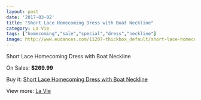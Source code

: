 ```yaml
---
layout: post
date: '2017-03-02'
title: "Short Lace Homecoming Dress with Boat Neckline"
category: La Vie
tags: ["homecoming","sale","special","dress","neckline"]
image: http://www.eudances.com/11207-thickbox_default/short-lace-homecoming-dress-with-boat-neckline.jpg
---
```

Short Lace Homecoming Dress with Boat Neckline

On Sales: **$269.99**
<a href="https://www.eudances.com/en/la-vie/3573-short-lace-homecoming-dress-with-boat-neckline.html"><amp-img layout="responsive" width="600" height="600" src="//www.eudances.com/11207-thickbox_default/short-lace-homecoming-dress-with-boat-neckline.jpg" alt="Short Lace Homecoming Dress with Boat Neckline 0" /></a>
<a href="https://www.eudances.com/en/la-vie/3573-short-lace-homecoming-dress-with-boat-neckline.html"><amp-img layout="responsive" width="600" height="600" src="//www.eudances.com/11208-thickbox_default/short-lace-homecoming-dress-with-boat-neckline.jpg" alt="Short Lace Homecoming Dress with Boat Neckline 1" /></a>
<a href="https://www.eudances.com/en/la-vie/3573-short-lace-homecoming-dress-with-boat-neckline.html"><amp-img layout="responsive" width="600" height="600" src="//www.eudances.com/11209-thickbox_default/short-lace-homecoming-dress-with-boat-neckline.jpg" alt="Short Lace Homecoming Dress with Boat Neckline 2" /></a>
<a href="https://www.eudances.com/en/la-vie/3573-short-lace-homecoming-dress-with-boat-neckline.html"><amp-img layout="responsive" width="600" height="600" src="//www.eudances.com/11210-thickbox_default/short-lace-homecoming-dress-with-boat-neckline.jpg" alt="Short Lace Homecoming Dress with Boat Neckline 3" /></a>
<a href="https://www.eudances.com/en/la-vie/3573-short-lace-homecoming-dress-with-boat-neckline.html"><amp-img layout="responsive" width="600" height="600" src="//www.eudances.com/11211-thickbox_default/short-lace-homecoming-dress-with-boat-neckline.jpg" alt="Short Lace Homecoming Dress with Boat Neckline 4" /></a>

Buy it: [Short Lace Homecoming Dress with Boat Neckline](https://www.eudances.com/en/la-vie/3573-short-lace-homecoming-dress-with-boat-neckline.html "Short Lace Homecoming Dress with Boat Neckline")

View more: [La Vie](https://www.eudances.com/en/73-La-Vie "La Vie")